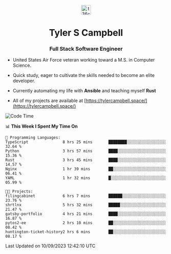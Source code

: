 <p align="center">
<a href="https://www.linkedin.com/in/t36campbell" target="blank"><img align="center" src="https://ik.imagekit.io/t36campbell/Portfolio/linkedin.png.original_m8bbGgPh6.png" alt="t36campbell" height="30" width="30" /></a>
</p>
<h1 align="center">Tyler S Campbell</h1>
<h3 align="center">Full Stack Software Engineer</h3>

* United States Air Force veteran working toward a M.S. in Computer Science.

* Quick study, eager to cultivate the skills needed to become an elite developer.

* Currently automating my life with **Ansible** and teaching myself **Rust**

* All of my projects are available at [https://tylercampbell.space/](https://tylercampbell.space/)

<!--START_SECTION:waka-->
![Code Time](http://img.shields.io/badge/Code%20Time-2%2C793%20hrs%202%20mins-blue)

📊 **This Week I Spent My Time On** 

```text
💬 Programming Languages: 
TypeScript               8 hrs 25 mins       ████████░░░░░░░░░░░░░░░░░   32.64 % 
Python                   3 hrs 57 mins       ████░░░░░░░░░░░░░░░░░░░░░   15.36 % 
Rust                     3 hrs 45 mins       ████░░░░░░░░░░░░░░░░░░░░░   14.57 % 
Nginx                    1 hr 39 mins        ██░░░░░░░░░░░░░░░░░░░░░░░   06.41 % 
YAML                     1 hr 32 mins        █░░░░░░░░░░░░░░░░░░░░░░░░   05.99 % 

🐱‍💻 Projects: 
filingcabinet            6 hrs 7 mins        ██████░░░░░░░░░░░░░░░░░░░   23.76 % 
shrtlnx                  5 hrs 32 mins       █████░░░░░░░░░░░░░░░░░░░░   21.47 % 
gatsby-portfolio         4 hrs 21 mins       ████░░░░░░░░░░░░░░░░░░░░░   16.87 % 
pytos2-ee                2 hrs 10 mins       ██░░░░░░░░░░░░░░░░░░░░░░░   08.42 % 
huntington-ticket-history2 hrs 6 mins        ██░░░░░░░░░░░░░░░░░░░░░░░   08.17 % 
```


 Last Updated on 10/09/2023 12:42:10 UTC
<!--END_SECTION:waka-->
